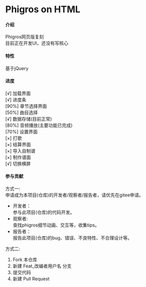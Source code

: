 # Phigros on HTML

#### 介绍
Phigros网页版复刻  
目前正在开发UI，还没有写核心

#### 特性
基于jQuery

#### 进度
[√] 加载界面  
[√] 进度条  
[90%] 章节选择界面  
[50%] 曲目选择  
[√] 数据存储(目前正常)  
[80%] 音频播放(主要功能已完成)  
[70%] 设置界面  
[×] 打歌  
[×] 结算界面  
[×] 导入自制谱  
[×] 制作谱面  
[√] 切换横屏

#### 参与贡献

方式一:  
申请成为本项目(仓库)的开发者/观察者/报告者，请优先在gitee申请。  
+ 开发者：  
参与此项目(仓库)的代码开发。  
+ 观察者:  
查找phigros细节动画、交互等，收集tips。  
+ 报告者：  
报告此项目(仓库)的bug、错误、不良特性、不合理设计等。

方式二:  
1.  Fork 本仓库
2.  新建 Feat_改编者用户名 分支
3.  提交代码
4.  新建 Pull Request
